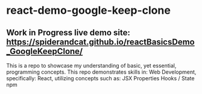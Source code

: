 # react-demo-google-keep-clone
## **Work in Progress** live demo site: https://spiderandcat.github.io/reactBasicsDemo_GoogleKeepClone/

This is a repo to showcase my understanding of basic, yet essential, programming concepts. This repo demonstrates skills in: Web Development, specifically: React, utilizing concepts such as:  JSX Properties Hooks / State npm
